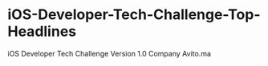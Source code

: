 # iOS-Developer-Tech-Challenge-Top-Headlines
iOS Developer Tech Challenge 
Version
1.0
Company
Avito.ma
